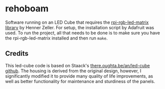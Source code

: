 # rehoboam

Software running on an LED Cube that requires the [rpi-rgb-led-matrix library](https://github.com/hzeller/rpi-rgb-led-matrix) by Henner Zeller. For setup, the installation script by Adafruit was used. To run the project, all that needs to be done is to make sure you have the rpi-rgb-led-matrix installed and then run `make`.

## Credits
This led-cube code is based on Staack's [there.oughta.be/an/led-cube github](https://github.com/Staacks/there.oughta.be). The housing is derived from the original design, however, I significantly modified it to provide many quality of life improvements, as well as better functionality for maintenance and sturdiness of the panels.
